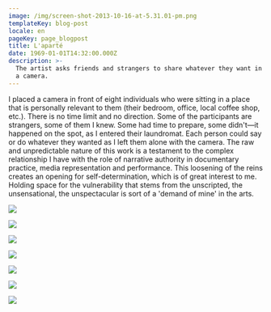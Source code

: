 ```yaml
---
image: /img/screen-shot-2013-10-16-at-5.31.01-pm.png
templateKey: blog-post
locale: en
pageKey: page_blogpost
title: L'aparté
date: 1969-01-01T14:32:00.000Z
description: >-
  The artist asks friends and strangers to share whatever they want in front of
  a camera.
---
```

I placed a camera in front of eight individuals who were sitting in a place that is personally relevant to them (their bedroom, office, local coffee shop, etc.). There is no time limit and no direction. Some of the participants are strangers, some of them I knew. Some had time to prepare, some didn't—it happened on the spot, as I entered their laundromat. Each person could say or do whatever they wanted as I left them alone with the camera. The raw and unpredictable nature of this work is a testament to the complex relationship I have with the role of narrative authority in documentary practice, media representation and performance. This loosening of the reins creates an opening for self-determination, which is of great interest to me. Holding space for the vulnerability that stems from the unscripted, the unsensational, the unspectacular is sort of a 'demand of mine' in the arts.

![](/img/screen-shot-2013-10-16-at-5.26.09-pm.png)

![](/img/screen-shot-2013-10-16-at-5.27.49-pm.png)

![](/img/screen-shot-2013-10-16-at-5.30.00-pm.png)

![](/img/screen-shot-2013-10-16-at-5.40.11-pm.png)

![](/img/screen-shot-2013-10-16-at-5.39.39-pm.png)

![](/img/screen-shot-2013-10-16-at-5.29.06-pm.png)

![](/img/screen-shot-2013-10-16-at-5.29.31-pm.png)
